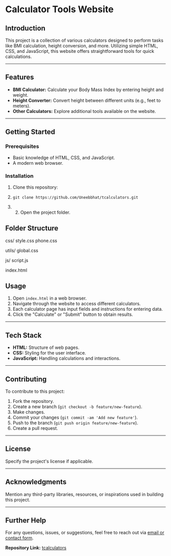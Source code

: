 # Calculator Tools Website

## Introduction
This project is a collection of various calculators designed to perform tasks like BMI calculation, height conversion, and more. Utilizing simple HTML, CSS, and JavaScript, this website offers straightforward tools for quick calculations.

---

## Features
- **BMI Calculator:** Calculate your Body Mass Index by entering height and weight.
- **Height Converter:** Convert height between different units (e.g., feet to meters).
- **Other Calculators:** Explore additional tools available on the website.

---

## Getting Started
### Prerequisites
- Basic knowledge of HTML, CSS, and JavaScript.
- A modern web browser.

### Installation
1. Clone this repository:
2.     git clone https://github.com/Uneebbhat/tcalculators.git
3. 2. Open the project folder.
## Folder Structure
css/
style.css
phone.css

utils/
global.css

js/
script.js

index.html
## Usage
1. Open `index.html` in a web browser.
2. Navigate through the website to access different calculators.
3. Each calculator page has input fields and instructions for entering data.
4. Click the "Calculate" or "Submit" button to obtain results.

---

## Tech Stack
- **HTML:** Structure of web pages.
- **CSS:** Styling for the user interface.
- **JavaScript:** Handling calculations and interactions.

---

## Contributing
To contribute to this project:
1. Fork the repository.
2. Create a new branch (`git checkout -b feature/new-feature`).
3. Make changes.
4. Commit your changes (`git commit -am 'Add new feature'`).
5. Push to the branch (`git push origin feature/new-feature`).
6. Create a pull request.

---

## License
Specify the project's license if applicable.

---

## Acknowledgments
Mention any third-party libraries, resources, or inspirations used in building this project.

---

## Further Help
For any questions, issues, or suggestions, feel free to reach out via [email or contact form](mailto:your@email.com).

**Repository Link:** [tcalculators](https://github.com/Uneebbhat/tcalculators.git)

